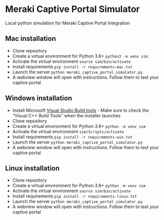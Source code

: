 # Meraki Captive Portal Simulator

Local python simulation for Meraki Captive Portal Integration

## Mac installation

* Clone repository
* Create a virtual environment for Python 3.6+
```python3 -m venv sim```
* Activate the virtual environment
```source sim/bin/activate```
* Install requirements
```pip install -r requirements-mac.txt```
* Launch the server
```python meraki_captive_portal_simulator.py```
* A webview window will open with instructions.  Follow them to test your captive portal

## Windows installation

* Install Microsoft [Visual Studio Build tools](https://visualstudio.microsoft.com/thank-you-downloading-visual-studio/?sku=BuildTools&rel=15#) - Make sure to check the "Visual C++ Build Tools" when the installer launches
* Clone repository
* Create a virtual environment for Python 3.6+
```python -m venv sim```
* Activate the virtual environment
```sim/Scripts/activate```
* Install requirements
```pip install -r requirements-win.txt```
* Launch the server
```python meraki_captive_portal_simulator.py```
* A webview window will open with instructions.  Follow them to test your captive portal

## Linux installation

* Clone repository
* Create a virtual environment for Python 3.6+
```python -m venv sim```
* Activate the virtual environment
```source sim/bin/activate```
* Install requirements
```pip install -r requirements-linux.txt```
* Launch the server
```python meraki_captive_portal_simulator.py```
* A webview window will open with instructions.  Follow them to test your captive portal


